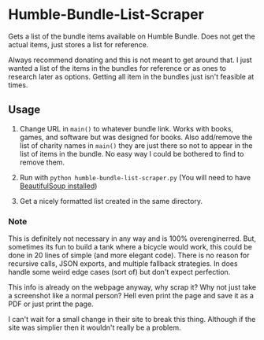 # Humble-Bundle-List-Scraper
Gets a list of the bundle items available on Humble Bundle. Does not get the actual items, just stores a list for reference. 

Always recommend donating and this is not meant to get around that. I just wanted a list of the items in the bundles for reference or as ones to research later as options. Getting all item in the bundles just isn't feasible at times.

## Usage
1. Change URL in `main()` to whatever bundle link. Works with books, games, and software but was designed for books. Also add/remove the list of charity names in `main()` they are just there so not to appear in the list of items in the bundle. No easy way I could be bothered to find to remove them.

2. Run with `python humble-bundle-list-scraper.py` (You will need to have [BeautifulSoup installed]([url](https://beautiful-soup-4.readthedocs.io/en/latest/))) 

3. Get a nicely formatted list created in the same directory.

### Note

This is definitely not necessary in any way and is 100% overenginerred. But, sometimes its fun to build a tank where a bicycle would work, this could be done in 20 lines of simple (and more elegant code). There is no reason for recursive calls, JSON exports, and multiple fallback strategies. In does handle some weird edge cases (sort of) but don't expect perfection.

This info is already on the webpage anyway, why scrap it? Why not just take a screenshot like a normal person? Hell even print the page and save it as a PDF or just print the page.

I can't wait for a small change in their site to break this thing. Although if the site was simplier then it wouldn't really be a problem.
